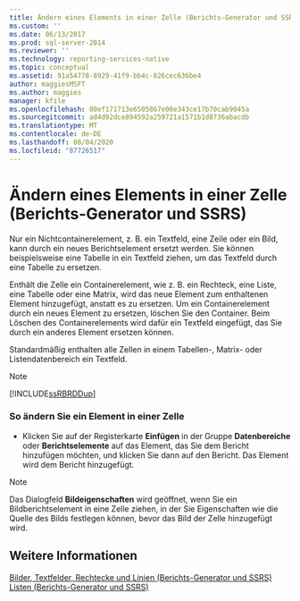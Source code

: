 ```yaml
---
title: Ändern eines Elements in einer Zelle (Berichts-Generator und SSRS) | Microsoft-Dokumentation
ms.custom: ''
ms.date: 06/13/2017
ms.prod: sql-server-2014
ms.reviewer: ''
ms.technology: reporting-services-native
ms.topic: conceptual
ms.assetid: 91a54778-8929-41f9-bb4c-826cec636be4
author: maggiesMSFT
ms.author: maggies
manager: kfile
ms.openlocfilehash: 80ef171713e6505867e00e343ce17b70cab9045a
ms.sourcegitcommit: ad4d92dce894592a259721a1571b1d8736abacdb
ms.translationtype: MT
ms.contentlocale: de-DE
ms.lasthandoff: 08/04/2020
ms.locfileid: "87726517"
---
```

# <a name="change-an-item-within-a-cell-report-builder-and-ssrs"></a>Ändern eines Elements in einer Zelle (Berichts-Generator und SSRS)
  Nur ein Nichtcontainerelement, z. B. ein Textfeld, eine Zeile oder ein Bild, kann durch ein neues Berichtselement ersetzt werden. Sie können beispielsweise eine Tabelle in ein Textfeld ziehen, um das Textfeld durch eine Tabelle zu ersetzen.  
  
 Enthält die Zelle ein Containerelement, wie z. B. ein Rechteck, eine Liste, eine Tabelle oder eine Matrix, wird das neue Element zum enthaltenen Element hinzugefügt, anstatt es zu ersetzen. Um ein Containerelement durch ein neues Element zu ersetzen, löschen Sie den Container. Beim Löschen des Containerelements wird dafür ein Textfeld eingefügt, das Sie durch ein anderes Element ersetzen können.  
  
 Standardmäßig enthalten alle Zellen in einem Tabellen-, Matrix- oder Listendatenbereich ein Textfeld.  
  
> [!NOTE]  
>  [!INCLUDE[ssRBRDDup](../../includes/ssrbrddup-md.md)]  
  
### <a name="to-change-an-item-within-a-cell"></a>So ändern Sie ein Element in einer Zelle  
  
-   Klicken Sie auf der Registerkarte **Einfügen** in der Gruppe **Datenbereiche** oder **Berichtselemente** auf das Element, das Sie dem Bericht hinzufügen möchten, und klicken Sie dann auf den Bericht. Das Element wird dem Bericht hinzugefügt.  
  
> [!NOTE]  
>  Das Dialogfeld **Bildeigenschaften** wird geöffnet, wenn Sie ein Bildberichtselement in eine Zelle ziehen, in der Sie Eigenschaften wie die Quelle des Bilds festlegen können, bevor das Bild der Zelle hinzugefügt wird.  
  
## <a name="see-also"></a>Weitere Informationen  
 [Bilder, Textfelder, Rechtecke und Linien &#40;Berichts-Generator und SSRS&#41;](rectangles-and-lines-report-builder-and-ssrs.md)   
 [Listen (Berichts-Generator und SSRS)](tables-matrices-and-lists-report-builder-and-ssrs.md)  
  
  
